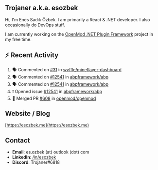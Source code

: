 ##  Trojaner a.k.a. esozbek
Hi, I'm Enes Sadık Özbek. I am primarily a React & .NET developer. I also occasionally do DevOps stuff.

I am currently working on the [OpenMod .NET Plugin Framework](https://github.com/openmod/openmod) project in my free time. 

## :zap: Recent Activity

<!--START_SECTION:activity-->
1. 🗣 Commented on [#31](https://github.com/wvffle/mineflayer-dashboard/issues/31) in [wvffle/mineflayer-dashboard](https://github.com/wvffle/mineflayer-dashboard)
2. 🗣 Commented on [#12541](https://github.com/abpframework/abp/issues/12541) in [abpframework/abp](https://github.com/abpframework/abp)
3. 🗣 Commented on [#12541](https://github.com/abpframework/abp/issues/12541) in [abpframework/abp](https://github.com/abpframework/abp)
4. ❗️ Opened issue [#12541](https://github.com/abpframework/abp/issues/12541) in [abpframework/abp](https://github.com/abpframework/abp)
5. 🎉 Merged PR [#608](https://github.com/openmod/openmod/pull/608) in [openmod/openmod](https://github.com/openmod/openmod)
<!--END_SECTION:activity-->

## Website / Blog
[https://esozbek.me](https://esozbek.me)

## Contact
- **Email**: es.ozbek (at) outlook (dot) com
- **LinkedIn**: [/in/esozbek](https://linkedin.com/in/esozbek)
- **Discord**: Trojaner#6818
